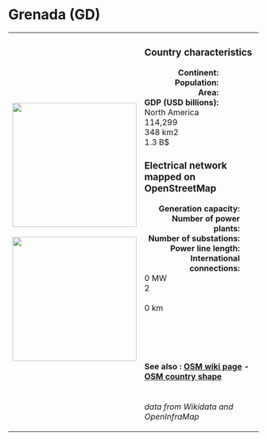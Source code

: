 # Grenada (GD)

<table width="90%">
<tr>
<td>
<img src="https://upload.wikimedia.org/wikipedia/commons/b/bc/Flag_of_Grenada.svg" width="250">
<br><br>
<img src="https://upload.wikimedia.org/wikipedia/commons/5/53/Grenada_in_its_region.svg" width="250"></td>
<td>
<h3>Country characteristics</h3>
<div style="display: inline-block;text-align:right;margin-right:30px;font-weight: bold;">
Continent:<br>Population:<br>Area:<br>GDP (USD billions):
</div>
<div style="display: inline-block;">
North America<br>114,299<br>348 km2<br>1.3 B$
</div>
<h3>Electrical network mapped on OpenStreetMap</h3>
<div style="display: inline-block;text-align:right;margin-right:30px;font-weight: bold;">Generation capacity:<br>
Number of power plants:<br>
Number of substations:<br>
Power line length:<br>
International connections:<br>
</div>
<div style="display: inline-block;">0 MW<br>
2<br>
<br>
0 km<br>
<br>
</div>

<br><br><h4>See also :
<a href="https://wiki.openstreetmap.org/wiki/Power_networks/Grenada" target="_blank">OSM wiki page</a> -
<a href="https://openstreetmap.org/relation/550727" target="_blank">OSM country shape</a>
</h4>

<br><i>data from Wikidata and OpenInfraMap</i>
</td>
</tr>
</table>




